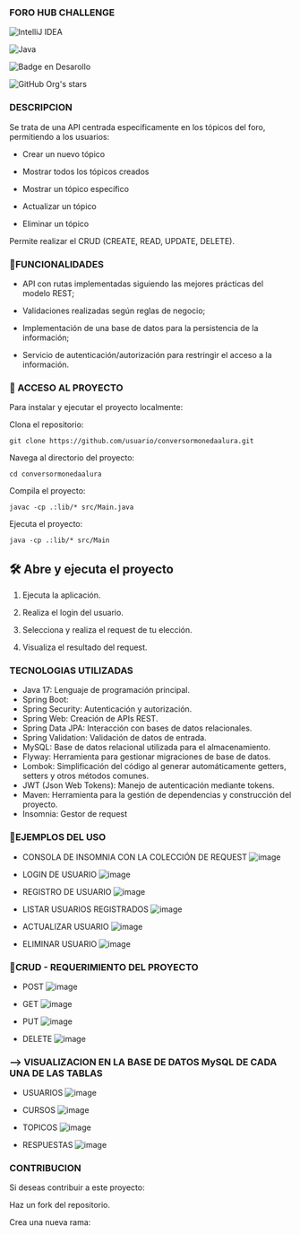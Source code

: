 ### FORO HUB CHALLENGE

![IntelliJ IDEA](https://img.shields.io/badge/IntelliJIDEA-000000.svg?style=for-the-badge&logo=intellij-idea&logoColor=white)

![Java](https://img.shields.io/badge/java-%23ED8B00.svg?style=for-the-badge&logo=openjdk&logoColor=white)

![Badge en Desarollo](https://img.shields.io/badge/STATUS-EN%20DESAROLLO-green)

![GitHub Org's stars](https://img.shields.io/github/stars/camilafernanda?style=social)


### DESCRIPCION

Se trata de una API centrada específicamente en los tópicos del foro, permitiendo a los usuarios:

- Crear un nuevo tópico

- Mostrar todos los tópicos creados

- Mostrar un tópico específico

- Actualizar un tópico

- Eliminar un tópico

Permite realizar el CRUD (CREATE, READ, UPDATE, DELETE).

### :hammer:FUNCIONALIDADES

- API con rutas implementadas siguiendo las mejores prácticas del modelo REST;

- Validaciones realizadas según reglas de negocio;

- Implementación de una base de datos para la persistencia de la información;

- Servicio de autenticación/autorización para restringir el acceso a la información.

### 📁 ACCESO AL PROYECTO

Para instalar y ejecutar el proyecto localmente:

Clona el repositorio:

    git clone https://github.com/usuario/conversormonedaalura.git

Navega al directorio del proyecto:

    cd conversormonedaalura

Compila el proyecto:

    javac -cp .:lib/* src/Main.java

Ejecuta el proyecto:

    java -cp .:lib/* src/Main


## 🛠️ Abre y ejecuta el proyecto

1. Ejecuta la aplicación.

2. Realiza el login del usuario.

3. Selecciona y realiza el request de tu elección.

4. Visualiza el resultado del request.


### TECNOLOGIAS UTILIZADAS

- Java 17: Lenguaje de programación principal.
- Spring Boot:
- Spring Security: Autenticación y autorización.
- Spring Web: Creación de APIs REST.
- Spring Data JPA: Interacción con bases de datos relacionales.
- Spring Validation: Validación de datos de entrada.
- MySQL: Base de datos relacional utilizada para el almacenamiento.
- Flyway: Herramienta para gestionar migraciones de base de datos.
- Lombok: Simplificación del código al generar automáticamente getters, setters y otros métodos comunes.
- JWT (Json Web Tokens): Manejo de autenticación mediante tokens.
- Maven: Herramienta para la gestión de dependencias y construcción del proyecto.
- Insomnia: Gestor de request

### :hammer:EJEMPLOS DEL USO

- CONSOLA DE INSOMNIA CON LA COLECCIÓN DE REQUEST
  ![image](https://github.com/user-attachments/assets/05af60ba-2dfe-4186-b311-8ec29ace0b2d)

- LOGIN DE USUARIO
  ![image](https://github.com/user-attachments/assets/4ac09e96-2bed-4771-a274-cc28fa469c2f)

- REGISTRO DE USUARIO
  ![image](https://github.com/user-attachments/assets/a712d557-e883-4733-9362-81441c0f0c82)

- LISTAR USUARIOS REGISTRADOS
  ![image](https://github.com/user-attachments/assets/f5e5ef1e-6034-40db-894e-4184625af211)

- ACTUALIZAR USUARIO
  ![image](https://github.com/user-attachments/assets/ae3091a4-0655-4448-8b1b-47095a445b85)

- ELIMINAR USUARIO
  ![image](https://github.com/user-attachments/assets/d978c8f8-c85b-4365-afc9-e571fc8bfdd1)


### :hammer:CRUD - REQUERIMIENTO DEL PROYECTO

- POST
  ![image](https://github.com/user-attachments/assets/fe43174d-59a7-44ee-a7c3-21a6f95a988c)

- GET
  ![image](https://github.com/user-attachments/assets/0a019ae5-216d-42fa-bd27-d94ef66dbf36)

- PUT
  ![image](https://github.com/user-attachments/assets/bd65f29a-9efe-46f4-94b6-d07f759e19d5)

- DELETE
  ![image](https://github.com/user-attachments/assets/ea7e878f-3195-4c0f-ae81-2a127a5bdd65)

### --> VISUALIZACION EN LA BASE DE DATOS MySQL DE CADA UNA DE LAS TABLAS

- USUARIOS
  ![image](https://github.com/user-attachments/assets/df08274e-796f-4398-ba0f-fe751aae915a)

- CURSOS
  ![image](https://github.com/user-attachments/assets/4553d9da-5f9c-42e0-874d-61cb2664b19f)

- TOPICOS
  ![image](https://github.com/user-attachments/assets/293e67da-cc61-4033-bcc6-411cb8869339)

- RESPUESTAS
  ![image](https://github.com/user-attachments/assets/9a6ab236-253d-454f-9329-a290eca96e14)


### CONTRIBUCION

Si deseas contribuir a este proyecto:

Haz un fork del repositorio.

Crea una nueva rama:
